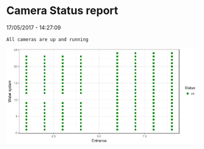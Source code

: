 Camera Status report
================
17/05/2017 - 14:27:09

    All cameras are up and running

![](camreport_files/figure-markdown_github/unnamed-chunk-2-1.png)
